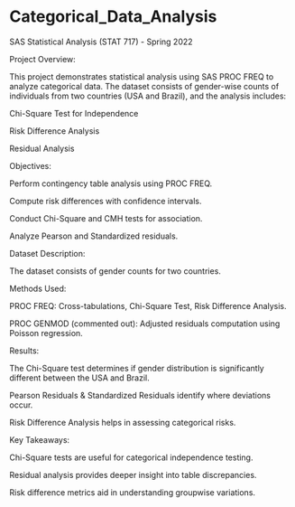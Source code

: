 # Categorical_Data_Analysis

SAS Statistical Analysis (STAT 717) -
Spring 2022

Project Overview:

This project demonstrates statistical analysis using SAS PROC FREQ to analyze categorical data. The dataset consists of gender-wise counts of individuals from two countries (USA and Brazil), and the analysis includes:

Chi-Square Test for Independence

Risk Difference Analysis

Residual Analysis


Objectives:

Perform contingency table analysis using PROC FREQ.

Compute risk differences with confidence intervals.

Conduct Chi-Square and CMH tests for association.

Analyze Pearson and Standardized residuals.

Dataset Description:

The dataset consists of gender counts for two countries.

Methods Used:

PROC FREQ: Cross-tabulations, Chi-Square Test, Risk Difference Analysis.

PROC GENMOD (commented out): Adjusted residuals computation using Poisson regression.



Results:

The Chi-Square test determines if gender distribution is significantly different between the USA and Brazil.

Pearson Residuals & Standardized Residuals identify where deviations occur.

Risk Difference Analysis helps in assessing categorical risks.

Key Takeaways:

Chi-Square tests are useful for categorical independence testing.

Residual analysis provides deeper insight into table discrepancies.

Risk difference metrics aid in understanding groupwise variations.
